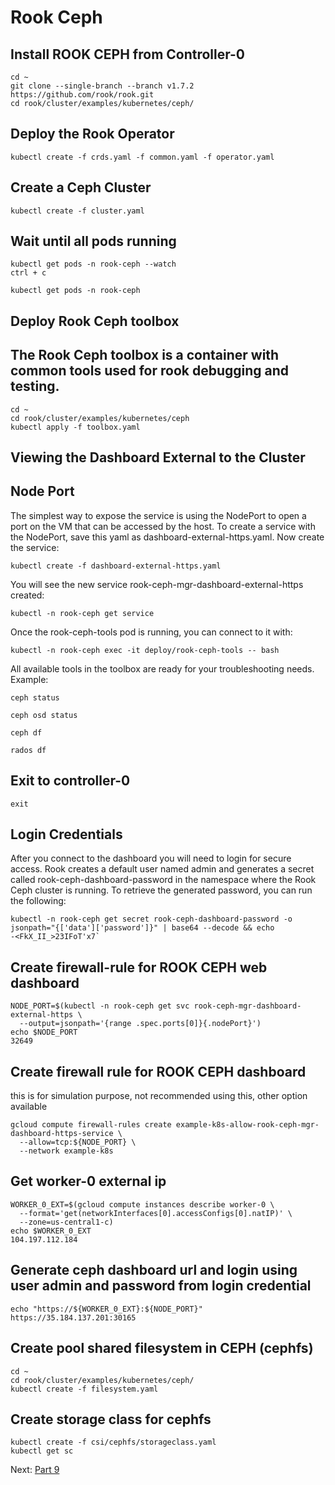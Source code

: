 # Rook Ceph

## Install ROOK CEPH from Controller-0
```
cd ~
git clone --single-branch --branch v1.7.2 https://github.com/rook/rook.git
cd rook/cluster/examples/kubernetes/ceph/
```

## Deploy the Rook Operator
```
kubectl create -f crds.yaml -f common.yaml -f operator.yaml
```

## Create a Ceph Cluster
```
kubectl create -f cluster.yaml
```

## Wait until all pods running
```
kubectl get pods -n rook-ceph --watch
ctrl + c

kubectl get pods -n rook-ceph
```

## Deploy Rook Ceph toolbox
## The Rook Ceph toolbox is a container with common tools used for rook debugging and testing.
```
cd ~
cd rook/cluster/examples/kubernetes/ceph
kubectl apply -f toolbox.yaml
```

## Viewing the Dashboard External to the Cluster
## Node Port

The simplest way to expose the service is using the NodePort to open a port on the VM that can be accessed by the host. To create a service with the NodePort, save this yaml as dashboard-external-https.yaml.
Now create the service:
```
kubectl create -f dashboard-external-https.yaml
```

You will see the new service rook-ceph-mgr-dashboard-external-https created:
```
kubectl -n rook-ceph get service
```

Once the rook-ceph-tools pod is running, you can connect to it with:
```
kubectl -n rook-ceph exec -it deploy/rook-ceph-tools -- bash
```
All available tools in the toolbox are ready for your troubleshooting needs.
Example:
```
ceph status
```

```
ceph osd status
```

```
ceph df
```

```
rados df
```

## Exit to controller-0
```
exit
```

## Login Credentials
After you connect to the dashboard you will need to login for secure access. Rook creates a default user named admin and generates a secret called rook-ceph-dashboard-password in the namespace where the Rook Ceph cluster is running. To retrieve the generated password, you can run the following:
```
kubectl -n rook-ceph get secret rook-ceph-dashboard-password -o jsonpath="{['data']['password']}" | base64 --decode && echo
-<FkX_II_>23IFoT'x7`
```

## Create firewall-rule for ROOK CEPH web dashboard
```
NODE_PORT=$(kubectl -n rook-ceph get svc rook-ceph-mgr-dashboard-external-https \
  --output=jsonpath='{range .spec.ports[0]}{.nodePort}')
echo $NODE_PORT
32649
```

## Create firewall rule for ROOK CEPH dashboard
this is for simulation purpose, not recommended using this, other option available
```
gcloud compute firewall-rules create example-k8s-allow-rook-ceph-mgr-dashboard-https-service \
  --allow=tcp:${NODE_PORT} \
  --network example-k8s
```

## Get worker-0 external ip
```
WORKER_0_EXT=$(gcloud compute instances describe worker-0 \
  --format='get(networkInterfaces[0].accessConfigs[0].natIP)' \
  --zone=us-central1-c)
echo $WORKER_0_EXT
104.197.112.184
```

## Generate ceph dashboard url and login using user admin and password from login credential
```
echo "https://${WORKER_0_EXT}:${NODE_PORT}"
https://35.184.137.201:30165
```

## Create pool shared filesystem in CEPH (cephfs)
```
cd ~
cd rook/cluster/examples/kubernetes/ceph/
kubectl create -f filesystem.yaml
```

## Create storage class for cephfs
```
kubectl create -f csi/cephfs/storageclass.yaml
kubectl get sc
```


Next: [Part 9](10-part-09.md)
